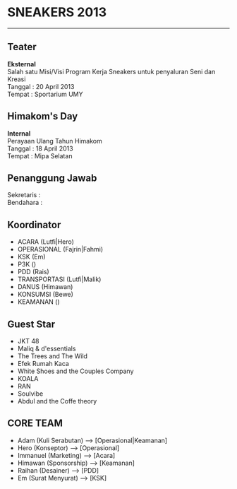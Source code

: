 SNEAKERS 2013
=============
-------

Teater 
------
__Eksternal__ <br>
Salah satu Misi/Visi Program Kerja Sneakers untuk penyaluran Seni dan Kreasi <br> 
Tanggal     : 20 April 2013 <br>
Tempat      : Sportarium UMY

Himakom's Day 
------
__Internal__ <br>
Perayaan Ulang Tahun Himakom <br>
Tanggal     : 18 April 2013 <br>
Tempat      : Mipa Selatan

Penanggung Jawab
---------
Sekretaris  : <br>
Bendahara   :

Koordinator
---------
- ACARA (Lutfi|Hero)
- OPERASIONAL (Fajrin|Fahmi)
- KSK (Em)
- P3K ()
- PDD (Rais)
- TRANSPORTASI (Lutfi|Malik)
- DANUS (Himawan)
- KONSUMSI (Bewe)
- KEAMANAN ()

Guest Star
-------
- JKT 48
- Maliq & d'essentials
- The Trees and The Wild
- Efek Rumah Kaca
- White Shoes and the Couples Company
- KOALA
- RAN
- Soulvibe
- Abdul and the Coffe theory


CORE TEAM
-------
- Adam (Kuli Serabutan) --> [Operasional|Keamanan]
- Hero (Konseptor) --> [Operasional]
- Immanuel (Marketing) --> [Acara]
- Himawan (Sponsorship) --> [Keamanan]
- Raihan (Desainer) --> [PDD]
- Em (Surat Menyurat) --> [KSK]

